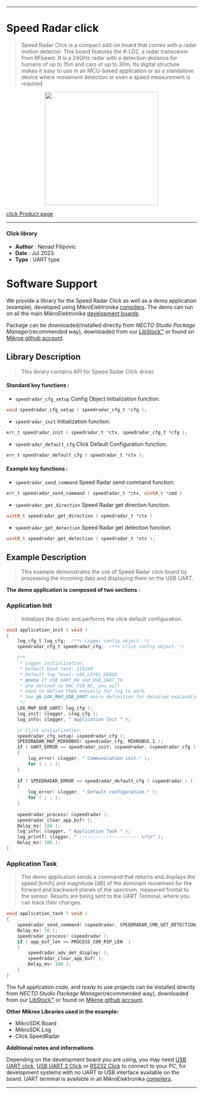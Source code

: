 
---
# Speed Radar click

> Speed Radar Click is a compact add-on board that comes with a radar motion detector. This board features the K-LD2, a radar transceiver from RFbeam. It is a 24GHz radar with a detection distance for humans of up to 15m and cars of up to 30m. Its digital structure makes it easy to use in an MCU-based application or as a standalone device where movement detection or even a speed measurement is required.

<p align="center">
  <img src="https://download.mikroe.com/images/click_for_ide/speedradar_click.png" height=300px>
</p>

[click Product page](https://www.mikroe.com/speed-radar-click)

---


#### Click library

- **Author**        : Nenad Filipovic
- **Date**          : Jul 2023.
- **Type**          : UART type


# Software Support

We provide a library for the Speed Radar Click
as well as a demo application (example), developed using MikroElektronika
[compilers](https://www.mikroe.com/necto-studio).
The demo can run on all the main MikroElektronika [development boards](https://www.mikroe.com/development-boards).

Package can be downloaded/installed directly from *NECTO Studio Package Manager*(recommended way), downloaded from our [LibStock&trade;](https://libstock.mikroe.com) or found on [Mikroe github account](https://github.com/MikroElektronika/mikrosdk_click_v2/tree/master/clicks).

## Library Description

> This library contains API for Speed Radar Click driver.

#### Standard key functions :

- `speedradar_cfg_setup` Config Object Initialization function.
```c
void speedradar_cfg_setup ( speedradar_cfg_t *cfg );
```

- `speedradar_init` Initialization function.
```c
err_t speedradar_init ( speedradar_t *ctx, speedradar_cfg_t *cfg );
```

- `speedradar_default_cfg` Click Default Configuration function.
```c
err_t speedradar_default_cfg ( speedradar_t *ctx );
```

#### Example key functions :

- `speedradar_send_command` Speed Radar send command function.
```c
err_t speedradar_send_command ( speedradar_t *ctx, uint8_t *cmd )
```

- `speedradar_get_direction` Speed Radar get direction function.
```c
uint8_t speedradar_get_direction ( speedradar_t *ctx )
```

- `speedradar_get_detection` Speed Radar get detection function.
```c
uint8_t speedradar_get_detection ( speedradar_t *ctx );
```

## Example Description

> This example demonstrates the use of Speed Radar click board by processing
> the incoming data and displaying them on the USB UART.

**The demo application is composed of two sections :**

### Application Init

> Initializes the driver and performs the click default configuration.

```c
void application_init ( void ) 
{
    log_cfg_t log_cfg;  /**< Logger config object. */
    speedradar_cfg_t speedradar_cfg;  /**< Click config object. */

    /** 
     * Logger initialization.
     * Default baud rate: 115200
     * Default log level: LOG_LEVEL_DEBUG
     * @note If USB_UART_RX and USB_UART_TX 
     * are defined as HAL_PIN_NC, you will 
     * need to define them manually for log to work. 
     * See @b LOG_MAP_USB_UART macro definition for detailed explanation.
     */
    LOG_MAP_USB_UART( log_cfg );
    log_init( &logger, &log_cfg );
    log_info( &logger, " Application Init " );

    // Click initialization.
    speedradar_cfg_setup( &speedradar_cfg );
    SPEEDRADAR_MAP_MIKROBUS( speedradar_cfg, MIKROBUS_1 );
    if ( UART_ERROR == speedradar_init( &speedradar, &speedradar_cfg ) ) 
    {
        log_error( &logger, " Communication init." );
        for ( ; ; );
    }
    
    if ( SPEEDRADAR_ERROR == speedradar_default_cfg ( &speedradar ) )
    {
        log_error( &logger, " Default configuration." );
        for ( ; ; );
    }
    
    speedradar_process( &speedradar );
    speedradar_clear_app_buf( );
    Delay_ms( 100 );
    log_info( &logger, " Application Task " );
    log_printf( &logger, " ---------------------- \r\n" );
    Delay_ms( 100 );
}
```

### Application Task

> The demo application sends a command that returns and displays the speed [km/h] 
> and magnitude [dB] of the dominant movement for the forward and backward planes of the spectrum,
> measured frontal to the sensor.
> Results are being sent to the UART Terminal, where you can track their changes.

```c
void application_task ( void ) 
{
    speedradar_send_command( &speedradar, SPEEDRADAR_CMD_GET_DETECTION_STR );
    Delay_ms( 50 );
    speedradar_process( &speedradar );
    if ( app_buf_len >= PROCESS_C00_RSP_LEN  )
    {
        speedradar_adv_det_display( );
        speedradar_clear_app_buf( );
        Delay_ms( 100 );
    }
}
```

The full application code, and ready to use projects can be installed directly from *NECTO Studio Package Manager*(recommended way), downloaded from our [LibStock&trade;](https://libstock.mikroe.com) or found on [Mikroe github account](https://github.com/MikroElektronika/mikrosdk_click_v2/tree/master/clicks).

**Other Mikroe Libraries used in the example:**

- MikroSDK.Board
- MikroSDK.Log
- Click.SpeedRadar

**Additional notes and informations**

Depending on the development board you are using, you may need
[USB UART click](https://www.mikroe.com/usb-uart-click),
[USB UART 2 Click](https://www.mikroe.com/usb-uart-2-click) or
[RS232 Click](https://www.mikroe.com/rs232-click) to connect to your PC, for
development systems with no UART to USB interface available on the board. UART
terminal is available in all MikroElektronika
[compilers](https://shop.mikroe.com/compilers).

---
